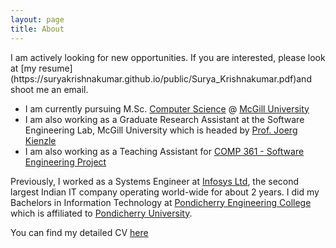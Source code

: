 ```yaml
---
layout: page
title: About
---
```


<p class="message">
  I am actively looking for new opportunities. If you are interested, please look at [my resume](https://suryakrishnakumar.github.io/public/Surya_Krishnakumar.pdf)and shoot me an email.
</p>


* I am currently pursuing M.Sc. [Computer Science](https://www.cs.mcgill.ca/) @ [McGill University](https://www.mcgill.ca/)
* I am also working as a Graduate Research Assistant at the Software Engineering Lab, McGill University which is headed by [Prof. Joerg Kienzle](http://cs.mcgill.ca/~joerg/Home/Jorgs_Home.html)
* I am also working as a Teaching Assistant for [COMP 361 - Software Engineering Project](http://www.mcgill.ca/study/2016-2017/courses/comp-361d1)

Previously, I worked as a Systems Engineer at [Infosys Ltd](https://www.infosys.com/), the second largest Indian IT company operating world-wide for about 2 years. I did my Bachelors in Information Technology at [Pondicherry Engineering College](http://www.pec.edu/) which is affiliated to [Pondicherry University](http://www.pondiuni.edu.in/).

You can find my detailed CV [here](https://suryakrishnakumar.github.io/public/Surya_Krishnakumar.pdf)

